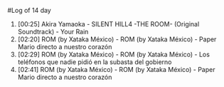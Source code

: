 #Log of 14 day

1. [00:25] Akira Yamaoka - SILENT HILL4 -THE ROOM- (Original Soundtrack) - Your Rain
1. [02:20] ROM (by Xataka México) - ROM (by Xataka México) - Paper Mario directo a nuestro corazón
1. [02:29] ROM (by Xataka México) - ROM (by Xataka México) - Los teléfonos que nadie pidió en la subasta del gobierno
1. [02:41] ROM (by Xataka México) - ROM (by Xataka México) - Paper Mario directo a nuestro corazón
